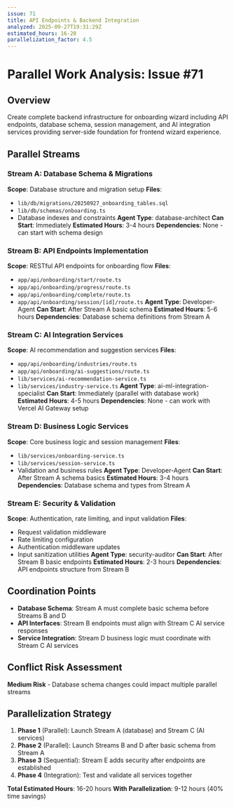 ```yaml
---
issue: 71
title: API Endpoints & Backend Integration
analyzed: 2025-09-27T19:31:29Z
estimated_hours: 16-20
parallelization_factor: 4.5
---
```


# Parallel Work Analysis: Issue #71

## Overview
Create complete backend infrastructure for onboarding wizard including API endpoints, database schema, session management, and AI integration services providing server-side foundation for frontend wizard experience.

## Parallel Streams

### Stream A: Database Schema & Migrations
**Scope**: Database structure and migration setup
**Files**:
- `lib/db/migrations/20250927_onboarding_tables.sql`
- `lib/db/schemas/onboarding.ts`
- Database indexes and constraints
**Agent Type**: database-architect
**Can Start**: Immediately
**Estimated Hours**: 3-4 hours
**Dependencies**: None - can start with schema design

### Stream B: API Endpoints Implementation
**Scope**: RESTful API endpoints for onboarding flow
**Files**:
- `app/api/onboarding/start/route.ts`
- `app/api/onboarding/progress/route.ts`
- `app/api/onboarding/complete/route.ts`
- `app/api/onboarding/session/[id]/route.ts`
**Agent Type**: Developer-Agent
**Can Start**: After Stream A basic schema
**Estimated Hours**: 5-6 hours
**Dependencies**: Database schema definitions from Stream A

### Stream C: AI Integration Services
**Scope**: AI recommendation and suggestion services
**Files**:
- `app/api/onboarding/industries/route.ts`
- `app/api/onboarding/ai-suggestions/route.ts`
- `lib/services/ai-recommendation-service.ts`
- `lib/services/industry-service.ts`
**Agent Type**: ai-ml-integration-specialist
**Can Start**: Immediately (parallel with database work)
**Estimated Hours**: 4-5 hours
**Dependencies**: None - can work with Vercel AI Gateway setup

### Stream D: Business Logic Services
**Scope**: Core business logic and session management
**Files**:
- `lib/services/onboarding-service.ts`
- `lib/services/session-service.ts`
- Validation and business rules
**Agent Type**: Developer-Agent
**Can Start**: After Stream A schema basics
**Estimated Hours**: 3-4 hours
**Dependencies**: Database schema and types from Stream A

### Stream E: Security & Validation
**Scope**: Authentication, rate limiting, and input validation
**Files**:
- Request validation middleware
- Rate limiting configuration
- Authentication middleware updates
- Input sanitization utilities
**Agent Type**: security-auditor
**Can Start**: After Stream B basic endpoints
**Estimated Hours**: 2-3 hours
**Dependencies**: API endpoints structure from Stream B

## Coordination Points
- **Database Schema**: Stream A must complete basic schema before Streams B and D
- **API Interfaces**: Stream B endpoints must align with Stream C AI service responses
- **Service Integration**: Stream D business logic must coordinate with Stream C AI services

## Conflict Risk Assessment
**Medium Risk** - Database schema changes could impact multiple parallel streams

## Parallelization Strategy
1. **Phase 1** (Parallel): Launch Stream A (database) and Stream C (AI services)
2. **Phase 2** (Parallel): Launch Streams B and D after basic schema from Stream A
3. **Phase 3** (Sequential): Stream E adds security after endpoints are established
4. **Phase 4** (Integration): Test and validate all services together

**Total Estimated Hours**: 16-20 hours
**With Parallelization**: 9-12 hours (40% time savings)